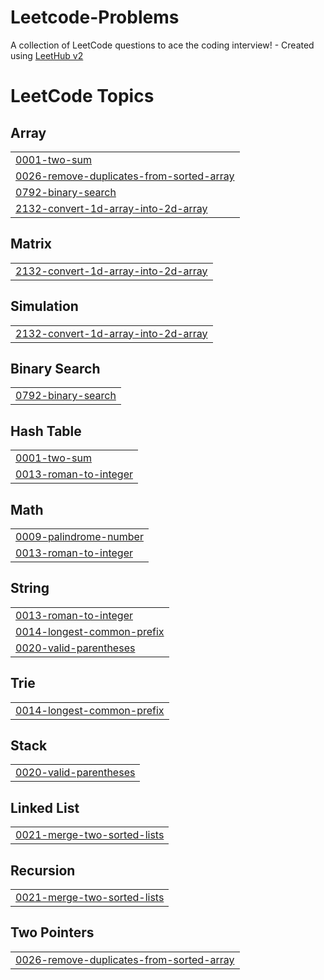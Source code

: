 # Leetcode-Problems
A collection of LeetCode questions to ace the coding interview! - Created using [LeetHub v2](https://github.com/arunbhardwaj/LeetHub-2.0)

<!---LeetCode Topics Start-->
# LeetCode Topics
## Array
|  |
| ------- |
| [0001-two-sum](https://github.com/Hritiksonkar/Leetcode-Problems/tree/master/0001-two-sum) |
| [0026-remove-duplicates-from-sorted-array](https://github.com/Hritiksonkar/Leetcode-Problems/tree/master/0026-remove-duplicates-from-sorted-array) |
| [0792-binary-search](https://github.com/Hritiksonkar/Leetcode-Problems/tree/master/0792-binary-search) |
| [2132-convert-1d-array-into-2d-array](https://github.com/Hritiksonkar/Leetcode-Problems/tree/master/2132-convert-1d-array-into-2d-array) |
## Matrix
|  |
| ------- |
| [2132-convert-1d-array-into-2d-array](https://github.com/Hritiksonkar/Leetcode-Problems/tree/master/2132-convert-1d-array-into-2d-array) |
## Simulation
|  |
| ------- |
| [2132-convert-1d-array-into-2d-array](https://github.com/Hritiksonkar/Leetcode-Problems/tree/master/2132-convert-1d-array-into-2d-array) |
## Binary Search
|  |
| ------- |
| [0792-binary-search](https://github.com/Hritiksonkar/Leetcode-Problems/tree/master/0792-binary-search) |
## Hash Table
|  |
| ------- |
| [0001-two-sum](https://github.com/Hritiksonkar/Leetcode-Problems/tree/master/0001-two-sum) |
| [0013-roman-to-integer](https://github.com/Hritiksonkar/Leetcode-Problems/tree/master/0013-roman-to-integer) |
## Math
|  |
| ------- |
| [0009-palindrome-number](https://github.com/Hritiksonkar/Leetcode-Problems/tree/master/0009-palindrome-number) |
| [0013-roman-to-integer](https://github.com/Hritiksonkar/Leetcode-Problems/tree/master/0013-roman-to-integer) |
## String
|  |
| ------- |
| [0013-roman-to-integer](https://github.com/Hritiksonkar/Leetcode-Problems/tree/master/0013-roman-to-integer) |
| [0014-longest-common-prefix](https://github.com/Hritiksonkar/Leetcode-Problems/tree/master/0014-longest-common-prefix) |
| [0020-valid-parentheses](https://github.com/Hritiksonkar/Leetcode-Problems/tree/master/0020-valid-parentheses) |
## Trie
|  |
| ------- |
| [0014-longest-common-prefix](https://github.com/Hritiksonkar/Leetcode-Problems/tree/master/0014-longest-common-prefix) |
## Stack
|  |
| ------- |
| [0020-valid-parentheses](https://github.com/Hritiksonkar/Leetcode-Problems/tree/master/0020-valid-parentheses) |
## Linked List
|  |
| ------- |
| [0021-merge-two-sorted-lists](https://github.com/Hritiksonkar/Leetcode-Problems/tree/master/0021-merge-two-sorted-lists) |
## Recursion
|  |
| ------- |
| [0021-merge-two-sorted-lists](https://github.com/Hritiksonkar/Leetcode-Problems/tree/master/0021-merge-two-sorted-lists) |
## Two Pointers
|  |
| ------- |
| [0026-remove-duplicates-from-sorted-array](https://github.com/Hritiksonkar/Leetcode-Problems/tree/master/0026-remove-duplicates-from-sorted-array) |
<!---LeetCode Topics End-->